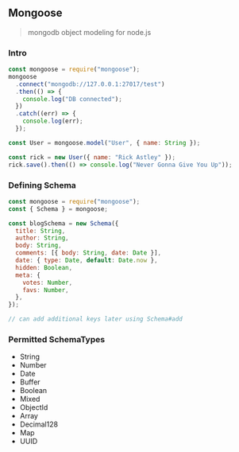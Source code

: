 ## Mongoose

> mongodb object modeling for node.js

### Intro

```js
const mongoose = require("mongoose");
mongoose
  .connect("mongodb://127.0.0.1:27017/test")
  .then(() => {
    console.log("DB connected");
  })
  .catch((err) => {
    console.log(err);
  });

const User = mongoose.model("User", { name: String });

const rick = new User({ name: "Rick Astley" });
rick.save().then(() => console.log("Never Gonna Give You Up"));
```

### Defining Schema

```js
const mongoose = require("mongoose");
const { Schema } = mongoose;

const blogSchema = new Schema({
  title: String,
  author: String,
  body: String,
  comments: [{ body: String, date: Date }],
  date: { type: Date, default: Date.now },
  hidden: Boolean,
  meta: {
    votes: Number,
    favs: Number,
  },
});

// can add additional keys later using Schema#add
```

### Permitted SchemaTypes

- String
- Number
- Date
- Buffer
- Boolean
- Mixed
- ObjectId
- Array
- Decimal128
- Map
- UUID
